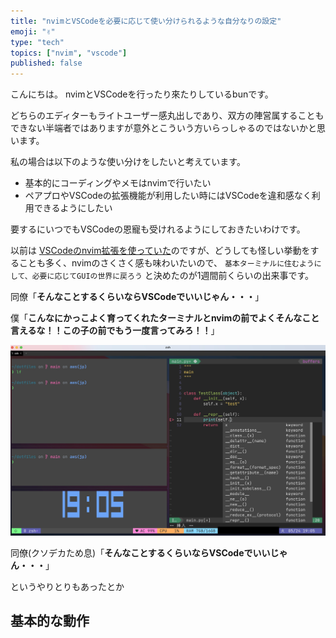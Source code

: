 ```yaml
---
title: "nvimとVSCodeを必要に応じて使い分けられるような自分なりの設定"
emoji: "✌️"
type: "tech"
topics: ["nvim", "vscode"]
published: false
---
```


こんにちは。
nvimとVSCodeを行ったり來たりしているbunです。

どちらのエディターもライトユーザー感丸出しであり、双方の陣営属することもできない半端者ではありますが意外とこういう方いらっしゃるのではないかと思います。

私の場合は以下のような使い分けをしたいと考えています。

- 基本的にコーディングやメモはnvimで行いたい
- ペアプロやVSCodeの拡張機能が利用したい時にはVSCodeを違和感なく利用できるようにしたい

要するにいつでもVSCodeの恩寵も受けれるようにしておきたいわけです。

以前は [VSCodeのnvim拡張を使っていた](https://zenn.dev/bun913/articles/02785aed0ba50e)のですが、どうしても怪しい挙動をすることも多く、nvimのさくさく感も味わいたいので、 `基本ターミナルに住むようにして、必要に応じてGUIの世界に戻ろう` と決めたのが1週間前くらいの出来事です。

同僚「**そんなことするくらいならVSCodeでいいじゃん・・・**」

僕「**こんなにかっこよく育ってくれたターミナルとnvimの前でよくそんなこと言えるな！！この子の前でもう一度言ってみろ！！**」

![コーディング風景](/images/nvim/terminal.jpeg)

同僚(クソデカため息)「**そんなことするくらいならVSCodeでいいじゃん・・・**」

というやりとりもあったとか

## 基本的な動作


